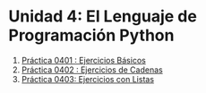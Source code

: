 # Unidad 4: El Lenguaje de Programación Python

1. [Práctica 0401 : Ejercicios Básicos](pr0401/doc.md)
2. [Práctica 0402 : Ejercicios de Cadenas](pr0402/doc.md) 
3. [Práctica 0403: Ejercicios con Listas](pr0403/doc.md)
